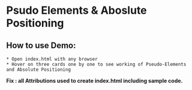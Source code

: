 # Psudo Elements & Aboslute Positioning

## How to use Demo:
    * Open index.html with any browser
    * Hover on three cards one by one to see working of Pseudo-Elements and Absolute Positioning

**Fix : all Attributions used to create index.html including sample code.**
